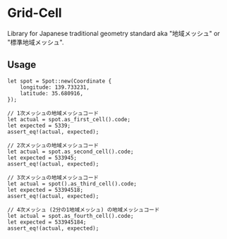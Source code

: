 # Grid-Cell

Library for Japanese traditional geometry standard aka "地域メッシュ" or "標準地域メッシュ".

## Usage

```
let spot = Spot::new(Coordinate {
    longitude: 139.733231,
    latitude: 35.680916,
});

// 1次メッシュの地域メッシュコード
let actual = spot.as_first_cell().code;
let expected = 5339;
assert_eq!(actual, expected);

// 2次メッシュの地域メッシュコード
let actual = spot.as_second_cell().code;
let expected = 533945;
assert_eq!(actual, expected);

// 3次メッシュの地域メッシュコード
let actual = spot().as_third_cell().code;
let expected = 53394518;
assert_eq!(actual, expected);

// 4次メッシュ (2分の1地域メッシュ) の地域メッシュコード
let actual = spot.as_fourth_cell().code;
let expected = 533945184;
assert_eq!(actual, expected);
```
